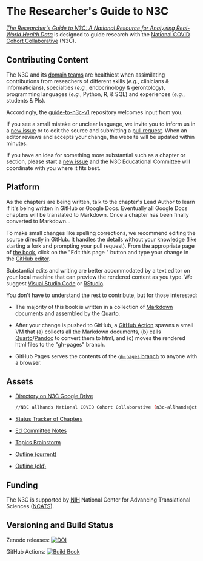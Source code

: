 The Researcher's Guide to N3C
==================

*[The Researcher's Guide to N3C: A National Resource for Analyzing Real-World Health Data](https://national-covid-cohort-collaborative.github.io/guide-to-n3c-v1/)* is designed to guide research with the [National COVID Cohort Collaborative](https://ncats.nih.gov/n3c) (N3C).

Contributing Content
------------------

The N3C and its [domain teams](https://covid.cd2h.org/domain-teams) are healthiest when assimilating contributions from reseachers of different skills (*e.g.*, clinicians & informaticians), specialties (*e.g.*, endocrinology & gerontology), programming languages (*e.g.*, Python, R, & SQL) and experiences (*e.g.*, students & PIs).

Accordingly, the [guide-to-n3c-v1](https://github.com/National-COVID-Cohort-Collaborative/guide-to-n3c-v1) repository welcomes input from you.

If you see a small mistake or unclear language, we invite you to inform us in a [new issue](https://github.com/National-COVID-Cohort-Collaborative/guide-to-n3c-v1/issues) or to edit the source and submitting a [pull request](https://docs.github.com/en/github/collaborating-with-pull-requests/proposing-changes-to-your-work-with-pull-requests/about-pull-requests).  When an editor reviews and accepts your change, the website will be updated within minutes.

If you have an idea for something more substantial such as a chapter or section, please start a [new issue](https://github.com/National-COVID-Cohort-Collaborative/guide-to-n3c-v1/issues) and the N3C Educational Committee will coordinate with you where it fits best.

Platform
------------------

<!-- The section is manually duplicated between index.qmd and README.md. -->

As the chapters are being written, talk to the chapter's Lead Author to learn if it's being written in GitHub or Google Docs.  Eventually all Google Docs chapters will be translated to Markdown.  Once a chapter has been finally converted to Markdown...

To make small changes like spelling corrections, we recommend editing the source directly in GitHub.  It handles the details without your knowledge (like starting a fork and prompting your pull request).  From the appropriate page of [the book](https://national-covid-cohort-collaborative.github.io/guide-to-n3c-v1/), click on the "Edit this page <i class="fab fa-github" aria-hidden="true"></i>" button and type your change in the [GitHub editor](https://docs.github.com/en/repositories/working-with-files/managing-files/editing-files).

Substantial edits and writing are better accommodated by a text editor on your local machine that can preview the rendered content as you type.  We suggest [Visual Studio Code](https://code.visualstudio.com/) or [RStudio](https://www.rstudio.com/products/rstudio/).

You don't have to understand the rest to contribute, but for those interested:

* The majority of this book is written in a collection of [Markdown](https://guides.github.com/features/mastering-markdown/) documents and assembled by the [Quarto](https://quarto.org/).

* After your change is pushed to GitHub, a [GitHub Action](https://docs.github.com/en/actions/learn-github-actions/understanding-github-actions) spawns a small VM that (a) collects all the Markdown documents, (b) calls [Quarto](https://quarto.org/)/[Pandoc](https://pandoc.org/) to convert them to html, and (c) moves the rendered html files to the "gh-pages" branch.

* GitHub Pages serves the contents of the [`gh-pages` branch](https://github.com/National-COVID-Cohort-Collaborative/guide-to-n3c-v1/tree/gh-pages) to anyone with a browser.

Assets
------------------

* [Directory on N3C Google Drive ](https://drive.google.com/drive/u/0/folders/1ZFxcvLvJUqMF_RbnQLo8rW7DTMTtahfY)

    ```sh
    //N3C allhands National COVID Cohort Collaborative (n3c-allhands@ctsa.io)/WORKSTREAMS & SUBGROUPS/Collaborative Analytics/Clinical Scenarios & Data Analytics subgroup/Clinical Domain Teams/Education and Training DT/Projects/Guide to N3C (Previously Book of N3C)/
    ```

* [Status Tracker of Chapters](https://docs.google.com/spreadsheets/d/18FWdK1jJXZxhB4t_CKyAHPWkSWIfg5kVcR0vF4_iqlI/edit#gid=0)

* [Ed Committee Notes](https://docs.google.com/document/d/1CmAKLcMQcVV_M1OV0zcIxfjiu0xiEWrfKkMMw8zRp6w/edit)
* [Topics Brainstorm](https://docs.google.com/drawings/d/1Z2k0UaukCNsmc8lcxB2lp9ZmOCqrszCWdtntwS4MpQE/edit)
* [Outline (current)](https://docs.google.com/document/d/1ttUKgwVcIZHM87elrlUNV6Qi9thzOwKBg8GegKObEtg/edit)
* [Outline (old)](for-contributors/outline-draft.md)

Funding
------------------

The N3C is supported by [NIH](https://www.nih.gov/) National Center for Advancing Translational Sciences ([NCATS](https://ncats.nih.gov/)).

Versioning and Build Status
------------------

Zenodo releases: [![DOI](https://zenodo.org/badge/415068439.svg)](https://zenodo.org/badge/latestdoi/415068439)

<!-- badges: start -->
GitHub Actions: [![Build Book](https://github.com/National-COVID-Cohort-Collaborative/guide-to-n3c-v1/actions/workflows/build-book.yaml/badge.svg)](https://github.com/National-COVID-Cohort-Collaborative/guide-to-n3c-v1/actions/workflows/build-book.yaml)
<!-- badges: end -->
